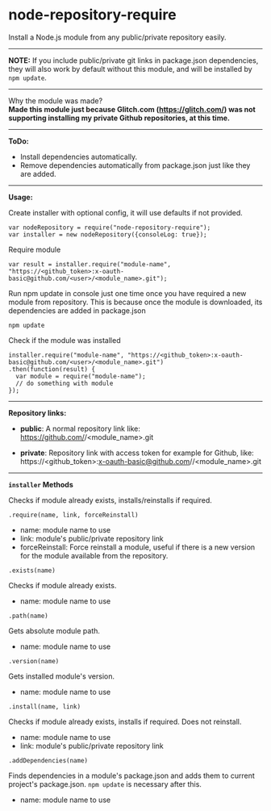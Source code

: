 # node-repository-require
Install a Node.js module from any public/private repository easily.

---------------------------------------------------

**NOTE:** If you include public/private git links in package.json dependencies, they will also work by default without this module, and will be installed by `npm update`.

---------------------------------------------------

Why the module was made?<br/>
**Made this module just because Glitch.com (https://glitch.com/) was not supporting installing my private Github repositories, at this time.**

---------------------------------------------------

**ToDo:**
- Install dependencies automatically.
- Remove dependencies automatically from package.json just like they are added.

---------------------------------------------------

**Usage:**

Create installer with optional config, it will use defaults if not provided.
```
var nodeRepository = require("node-repository-require");
var installer = new nodeRepository({consoleLog: true});
```

Require module
```
var result = installer.require("module-name", "https://<github_token>:x-oauth-basic@github.com/<user>/<module_name>.git");
```

Run npm update in console just one time once you have required a new module from repository. This is because once the module is downloaded, its dependencies are added in package.json
```
npm update
```

Check if the module was installed
```
installer.require("module-name", "https://<github_token>:x-oauth-basic@github.com/<user>/<module_name>.git")
.then(function(result) {
  var module = require("module-name");
  // do something with module
});
```

---------------------------------------------------

**Repository links:**

- **public**: A normal repository link like: https://github.com/<user>/<module_name>.git

- **private**: Repository link with access token for example for Github, like: https://<github_token>:x-oauth-basic@github.com/<user>/<module_name>.git

---------------------------------------------------

**`installer` Methods**

Checks if module already exists, installs/reinstalls if required.

`.require(name, link, forceReinstall)`
- name: module name to use
- link: module's public/private repository link
- forceReinstall: Force reinstall a module, useful if there is a new version for the module available from the repository.

`.exists(name)`

Checks if module already exists.

- name: module name to use

`.path(name)`

Gets absolute module path.

- name: module name to use

`.version(name)`

Gets installed module's version.

- name: module name to use

`.install(name, link)`

Checks if module already exists, installs if required. Does not reinstall.

- name: module name to use
- link: module's public/private repository link

`.addDependencies(name)`

Finds dependencies in a module's package.json and adds them to current project's package.json. `npm update` is necessary after this.

- name: module name to use